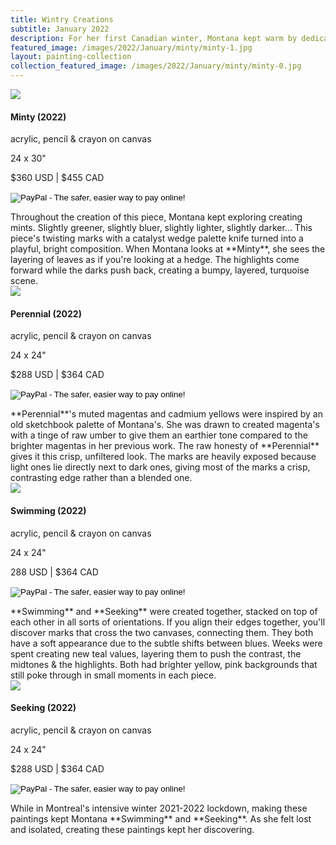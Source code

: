 ```yaml
---
title: Wintry Creations
subtitle: January 2022
description: For her first Canadian winter, Montana kept warm by dedicating herself to her paintings.  Through an isolating lockdown and having COVID, her art practice carried her through to the first signs of spring.
featured_image: /images/2022/January/minty/minty-1.jpg
layout: painting-collection
collection_featured_image: /images/2022/January/minty/minty-0.jpg
---
```

<!-- Minty -->
<div class="container-1">
  <div class="box-image-left">
    <img src="/website/images/2022/January/minty/minty-9.jpg">
  </div>
  <div class="box-description-right">
    <h4>Minty (2022)</h4>
    <p class="description-margin-zero">acrylic, pencil & crayon on canvas</p>
    <p class="description-margin-zero">24 x 30"</p>
    <p class="description-margin-zero">$360 USD  |  $455 CAD</p>
    <div class="paypal-button">
    <form target="paypal" action="https://www.paypal.com/cgi-bin/webscr" method="post">
      <input type="hidden" name="cmd" value="_s-xclick">
      <input type="hidden" name="hosted_button_id" value="QZSWZA7M5QVHG">
      <input type="image" src="https://www.paypalobjects.com/en_US/i/btn/btn_cart_LG.gif" border="0" name="submit" alt="PayPal - The safer, easier way to pay online!">
      <img alt="" border="0" src="https://www.paypalobjects.com/en_US/i/scr/pixel.gif" width="1" height="1">
    </form>
  </div>
  </div>
</div>
Throughout the creation of this piece, Montana kept exploring creating mints.  Slightly greener, slightly bluer, slightly lighter, slightly darker... This piece's twisting marks with a catalyst wedge palette knife turned into a playful, bright composition.  When Montana looks at **Minty**, she sees the layering of leaves as if you're looking at a hedge.  The highlights come forward while the darks push back, creating a bumpy, layered, turquoise scene. 

<!-- Perennial -->
<div class="container-1">
  <div class="box-image-right">
    <img src="/website/images/2022/January/perennial/perennial-9.jpg">
  </div>
  <div class="box-description-left">
    <h4>Perennial (2022)</h4>
    <p class="description-margin-zero">acrylic, pencil & crayon on canvas</p>
    <p class="description-margin-zero">24 x 24"</p>
    <p class="description-margin-zero">$288 USD  |  $364 CAD</p>
    <div class="paypal-button-left">
      <form target="paypal" action="https://www.paypal.com/cgi-bin/webscr" method="post">
        <input type="hidden" name="cmd" value="_s-xclick">
        <input type="hidden" name="hosted_button_id" value="C42WG7DRLKRBL">
        <input type="image" src="https://www.paypalobjects.com/en_US/i/btn/btn_cart_LG.gif" border="0" name="submit" alt="PayPal - The safer, easier way to pay online!">
        <img alt="" border="0" src="https://www.paypalobjects.com/en_US/i/scr/pixel.gif" width="1" height="1">
      </form>
    </div>
  </div>
</div>
**Perennial**'s muted magentas and cadmium yellows were inspired by an old sketchbook palette of Montana's.  She was drawn to created magenta's with a tinge of raw umber to give them an earthier tone compared to the brighter magentas in her previous work.  The raw honesty of **Perennial** gives it this crisp, unfiltered look.  The marks are heavily exposed because light ones lie directly next to dark ones, giving most of the marks a crisp, contrasting edge rather than a blended one.


<!-- Swimming -->
<div class="container-1">
  <div class="box-image-left">
    <img src="/website/images/2022/January/swimming/swimming-10.jpg">
  </div>
  <div class="box-description-right">
    <h4>Swimming (2022)</h4>
    <p class="description-margin-zero">acrylic, pencil & crayon on canvas</p>
    <p class="description-margin-zero">24 x 24"</p>
    <p class="description-margin-zero">288 USD  |  $364 CAD</p>
    <div class="paypal-button">
    <form target="paypal" action="https://www.paypal.com/cgi-bin/webscr" method="post">
      <input type="hidden" name="cmd" value="_s-xclick">
      <input type="hidden" name="hosted_button_id" value="6QSSNJ2B2E36E">
      <input type="image" src="https://www.paypalobjects.com/en_US/i/btn/btn_cart_LG.gif" border="0" name="submit" alt="PayPal - The safer, easier way to pay online!">
      <img alt="" border="0" src="https://www.paypalobjects.com/en_US/i/scr/pixel.gif" width="1" height="1">
    </form>
    </div>
  </div>
</div>
**Swimming** and **Seeking** were created together, stacked on top of each other in all sorts of orientations.  If you align their edges together, you'll discover marks that cross the two canvases, connecting them.  They both have a soft appearance due to the subtle shifts between blues.  Weeks were spent creating new teal values, layering them to push the contrast, the midtones & the highlights.  Both had brighter yellow, pink backgrounds that still poke through in small moments in each piece.

<!-- Seeking -->
<div class="container-1">
  <div class="box-image-right">
    <img src="/website/images/2022/January/seeking/seeking-6.jpg">
  </div>
  <div class="box-description-left">
    <h4>Seeking (2022)</h4>
    <p class="description-margin-zero">acrylic, pencil & crayon on canvas</p>
    <p class="description-margin-zero">24 x 24"</p>
    <p class="description-margin-zero">$288 USD  |  $364 CAD</p>
    <div class="paypal-button-left">
      <form target="paypal" action="https://www.paypal.com/cgi-bin/webscr" method="post">
      <input type="hidden" name="cmd" value="_s-xclick">
      <input type="hidden" name="hosted_button_id" value="WR7MG3U796NTQ">
      <input type="image" src="https://www.paypalobjects.com/en_US/i/btn/btn_cart_LG.gif" border="0" name="submit" alt="PayPal - The safer, easier way to pay online!">
      <img alt="" border="0" src="https://www.paypalobjects.com/en_US/i/scr/pixel.gif" width="1" height="1">
      </form>
    </div>
  </div>
</div>
While in Montreal's intensive winter 2021-2022 lockdown, making these paintings kept Montana **Swimming** and **Seeking**.  As she felt lost and isolated, creating these paintings kept her discovering.
